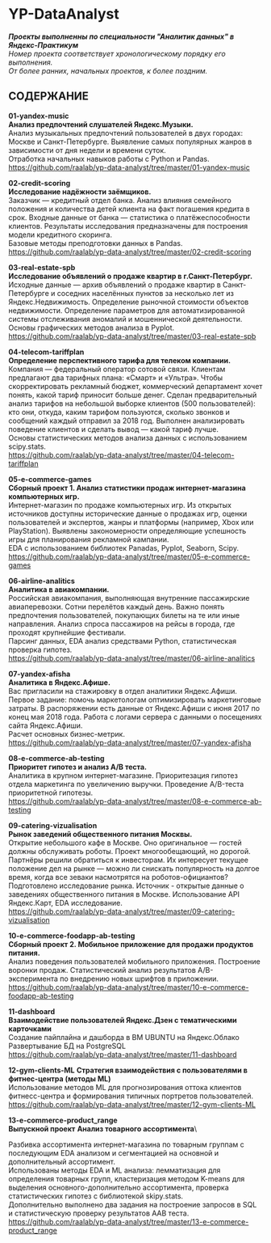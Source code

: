 # YP-DataAnalyst
***Проекты выполненны по специальности "Аналитик данных" в  Яндекс-Практикум***\
*Номер проекта соответствует хронологическому порядку его выполнения.\
От более ранних, начальных проектов, к более поздним.*

## СОДЕРЖАНИЕ

**01-yandex-music**\
**Анализ предпочтений слушателей Яндекс.Музыки.**\
Анализ музыкальных предпочтений пользователей в двух городах: Москве и Санкт-Петербурге. Выявление самых популярных жанров в зависимости от дня недели и времени суток.\
Отработка начальных навыков работы с Python и Pandas.\
https://github.com/raalab/yp-data-analyst/tree/master/01-yandex-music

**02-credit-scoring**\
**Исследование надёжности заёмщиков.**\
Заказчик — кредитный отдел банка. Анализ  влияния семейного положения и количества детей клиента на факт погашения кредита в срок. Входные данные от банка — статистика о платёжеспособности клиентов. Результаты исследования предназначены для построения модели кредитного скоринга.\
Базовые методы преподготовки данных в Pandas.\
https://github.com/raalab/yp-data-analyst/tree/master/02-credit-scoring

**03-real-estate-spb**\
**Исследование объявлений о продаже квартир в г.Санкт-Петербург.**\
Исходные данные — архив объявлений о продаже квартир в Санкт-Петербурге и соседних населённых пунктов за несколько лет из Яндекс.Недвижимость. Определение рыночной стоимости объектов недвижимости.  Определение параметров для автоматизированной системы отслеживания аномалий и мошеннической деятельности.\
Основы графических методов анализа в Pyplot.\
https://github.com/raalab/yp-data-analyst/tree/master/03-real-estate-spb
 

**04-telecom-tariffplan**\
**Определение перспективного тарифа для телеком компании.**\
Компания — федеральный оператор сотовой связи. Клиентам предлагают два тарифных плана: «Смарт» и «Ультра». Чтобы скорректировать рекламный бюджет, коммерческий департамент хочет понять, какой тариф приносит больше денег.
Сделан предварительный анализ тарифов на небольшой выборке клиентов (500 пользователей): кто они, откуда, каким тарифом пользуются, сколько звонков и сообщений каждый отправил за 2018 год. Выполнен анализировать поведение клиентов и сделать вывод — какой тариф лучше.\
Основы статистических методов анализа данных с использованием scipy.stats.\
https://github.com/raalab/yp-data-analyst/tree/master/04-telecom-tariffplan


**05-e-commerce-games**\
**Сборный проект 1. Анализ статистики продаж интернет-магазина компьютерных игр.**\
Интернет-магазин по продаже компьютерных игр. Из открытых источников доступны исторические данные о продажах игр, оценки пользователей и экспертов, жанры и платформы (например, Xbox или PlayStation). Выявлены закономерности определяющие успешность игры для планирования рекламной кампании.\
EDA с использованием библиотек Panadas, Pyplot, Seaborn, Scipy.\
https://github.com/raalab/yp-data-analyst/tree/master/05-e-commerce-games

**06-airline-analitics**\
**Аналитика в авиакомпании.**\
Российская авиакомпания, выполняющая внутренние пассажирские авиаперевозки. Сотни перелётов каждый день. Важно понять предпочтения пользователей, покупающих билеты на те или иные направления. Анализ спроса пассажиров на рейсы в города, где проходят крупнейшие фестивали.\
Парсинг данных, EDA анализ средствами Python, статистическая проверка гипотез.\
https://github.com/raalab/yp-data-analyst/tree/master/06-airline-analitics

**07-yandex-afisha**\
**Аналитика в Яндекс.Афише.**\
Вас пригласили на стажировку в отдел аналитики Яндекс.Афиши. Первое задание: помочь маркетологам оптимизировать маркетинговые затраты. В распоряжении есть данные от Яндекс.Афиши с июня 2017 по конец мая 2018 года. Работа с логами сервера с данными о посещениях сайта Яндекс.Афиши. \
Расчет основных бизнес-метрик.\
https://github.com/raalab/yp-data-analyst/tree/master/07-yandex-afisha


**08-e-commerce-ab-testing**\
**Приоритет гипотез и анализ A/B теста.**\
Аналитика в крупном интернет-магазине. Приоритезация гипотез отдела маркетинга по увеличению выручки. Проведение A/B-теста приоритетной гипотезы.\
https://github.com/raalab/yp-data-analyst/tree/master/08-e-commerce-ab-testing

**09-catering-vizualisation**\
**Рынок заведений общественного питания Москвы.**\
Открытие небольшого кафе в Москве. Оно оригинальное — гостей должны обслуживать роботы. Проект многообещающий, но дорогой. Партнёры решили обратиться к инвесторам. Их интересует текущее положение дел на рынке — можно ли снискать популярность на долгое время, когда все зеваки насмотрятся на роботов-официантов?
Подготовлено  исследование рынка. Источник - открытые данные о заведениях общественного питания в Москве.
 Использование API Яндекс.Карт, EDA исследование.\
 https://github.com/raalab/yp-data-analyst/tree/master/09-catering-vizualisation
 

**10-e-commerce-foodapp-ab-testing**\
**Сборный проект 2. Мобильное приложение для продажи продуктов питания.**\
Анализ поведения пользователей мобильного приложения. Построение  воронки продаж. 
Статистический анализ результатов A/B-эксперимента по внедрению новых шрифтов в приложении.\
https://github.com/raalab/yp-data-analyst/tree/master/10-e-commerce-foodapp-ab-testing


**11-dashboard**\
**Взаимодействие пользователей Яндекс.Дзен с тематическими карточками**\
Создание пайплайна и дашборда в ВМ UBUNTU на Яндекс.Облако
Развертывание БД на PostgreSQL\
https://github.com/raalab/yp-data-analyst/tree/master/11-dashboard


**12-gym-clients-ML**
**Стратегия взаимодействия с пользователями в фитнес-центра (методы ML)**\
Использование методов ML для прогнозирования оттока клиентов фитнесс-центра и формирования типичных портретов пользователей.\
https://github.com/raalab/yp-data-analyst/tree/master/12-gym-clients-ML



**13-e-commerce-product_range**\
**Выпускной проект**
**Анализ товарного ассортимента**\

Разбивка ассортимента интернет-магазина по товарным группам с последующим EDA анализом и сегментацией на основной и дополнительный ассортимент.\
Использованы методы EDA и ML анализа: лемматизация для определения товарных групп, кластеризация методом K-means для выделения основного-дополнительно ассортимента, проверка статистических гипотез с библиотекой skipy.stats.\
Дополнительно выполнено два задания на построение запросов в SQL и статистическую проверку результатов AAB теста.\
https://github.com/raalab/yp-data-analyst/tree/master/13-e-commerce-product_range

